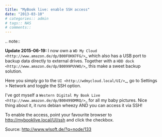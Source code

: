```yaml
---
title: "MyBook live: enable SSH access"
date: "2013-03-10"
# categories:: admin
# tags:: NAS
# comments::
---
```



.. note::

   **Update 2015-06-19:** I now own a `WD My Cloud <http://www.amazon.de/dp/B00FOKN7FG/>`_ which also has a USB port to backup data directly to external drives.
   Together with a `HDD dock <http://www.amazon.de/dp/B0099PUVWO/>`_ this make a sweet backup solution.

   Here you simply go to the `UI <http://wdmycloud.local/UI/>`_, go to Settings > Network and toggle the SSH option.

I've got myself a `Western Digital My Book Live <http://www.amazon.de/dp/B00499DMRQ/>`_ for all my baby pictures. Nice thing about it, it runs debian wheezy AND you can access it via SSH!

To enable the access, point your favourite browser to http://mybooklive.local/UI/ssh and click the checkbox.

Source: http://www.wlsoft.de/?q=node/133

